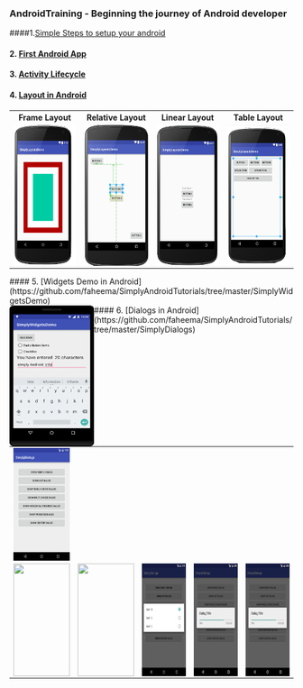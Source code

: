 ### AndroidTraining - Beginning the journey of Android developer
####1.[Simple Steps to setup your android](https://github.com/faheema/AndroidTutorial/wiki)
#### 2. [First Android App](https://github.com/faheema/AndroidTraining/tree/master/FirstApp)
#### 3. [Activity Lifecycle](https://github.com/faheema/SimplyAndroidTutorials/tree/master/SimpleActivityLifeCycle)
#### 4. [Layout in Android](https://github.com/faheema/SimplyAndroidTutorials/tree/master/SimplyLayoutsDemo)
<div align="center">
<table border="0" align='center' >
<tr>
<th>Frame Layout</th><th>Relative Layout</th><th>Linear Layout </th><th>Table Layout </th>
</tr>
<tr>
<td>
<a href="https://github.com/faheema/SimplyAndroidTutorials/tree/master/SimplyLayoutsDemo"><img src="https://github.com/faheema/images/blob/master/layout1.png" align="left" height="250" width="150" ></a>
</td><td>
<a href="https://github.com/faheema/SimplyAndroidTutorials/tree/master/SimplyLayoutsDemo"><img src="https://github.com/faheema/images/blob/master/layout2.png" align="left" height="250" width="150" ></a>
</td><td>
<a href="https://github.com/faheema/SimplyAndroidTutorials/tree/master/SimplyLayoutsDemo"><img src="https://github.com/faheema/images/blob/master/layout3.png" align="left" height="250" width="150" ></a>
</td><td>
<a href="https://github.com/faheema/SimplyAndroidTutorials/tree/master/SimplyLayoutsDemo"><img src="https://github.com/faheema/images/blob/master/layout4.png" align="left" height="250" width="150" ></a>
</td>
</table>
 </div>
####  5. [Widgets Demo in Android](https://github.com/faheema/SimplyAndroidTutorials/tree/master/SimplyWidgetsDemo)<br>
<a href="https://github.com/faheema/SimplyAndroidTutorials/tree/master/SimplyWidgetsDemo"><img src="https://github.com/faheema/images/blob/master/widget.png" align="left" height="250" width="150" ></a>
####  6. [Dialogs in Android](https://github.com/faheema/SimplyAndroidTutorials/tree/master/SimplyDialogs)<br>
<div align="center">
<table border="0" align='center' >
<tr>
<td>
<a href="https://github.com/faheema/SimplyAndroidTutorials/tree/master/SimplyLayoutsDemo"><img src="https://github.com/faheema/images/blob/master/dialogs1.png" align="left" height="200" width="100" ></a>
</td>
</tr>
<tr>
<td>
<a href="https://github.com/faheema/SimplyAndroidTutorials/tree/master/SimplyLayoutsDemo"><img src="https://github.com/faheema/images/blob/master/dialgs2.png" align="left" height="200" width="100" ></a>
</td><td>
<a href="https://github.com/faheema/SimplyAndroidTutorials/tree/master/SimplyLayoutsDemo"><img src="https://github.com/faheema/images/blob/master/dialgs3.png" align="left" height="200" width="100" ></a>
</td><td>
<a href="https://github.com/faheema/SimplyAndroidTutorials/tree/master/SimplyLayoutsDemo"><img src="https://github.com/faheema/images/blob/master/dialogs4.png" align="left" height="200" width="100" ></a>
</td><td>
<a href="https://github.com/faheema/SimplyAndroidTutorials/tree/master/SimplyLayoutsDemo"><img src="https://github.com/faheema/images/blob/master/dialogs5.png" align="left" height="200" width="100" ></a>
</td>
<td>
<a href="https://github.com/faheema/SimplyAndroidTutorials/tree/master/SimplyLayoutsDemo"><img src="https://github.com/faheema/images/blob/master/dialogs5.png" align="left" height="200" width="100" ></a>
</td>
</table>
 </div>